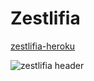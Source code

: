 # Zestlifia

[zestlifia-heroku](https://zestlifia.herokuapp.com/)

![zestlifia header](https://lh3.googleusercontent.com/64MxEoPoOwWqCH_pA80eDqm6KaYKavFwI3sA-g81Pn7e1-ffzlofO5pmo6oU9BfrP6R6srHTqWpYN3Y4V_gRk6yfRHP6taQcVYJlYp1mpY5L4Ki8dHCchX6VnOc9ngfuM7DDDH6xfp3ReBRSZLDpFP1QkUFASxPhZS7eL1og8IEY6yAOz8XrcOfgfYBAOmIA9asshASx3CVgsteD8dUEKf6E8qYnRQzu_Db0zglKEY7yyYVIXr2Tcx8SOiCbObbN2Q1OwfFgUJX8KcDue_qPrskMsJOUFnITd7ROzwukBLaU2kFsB6CxaQfpXde6s6nJ4EQKTTTdMPBPActJasIdPJ9pZFNNa72ZqCL3LTflreYhZTbtBhKRPpM-y3Etq2Yy_3LZPfvgt5YR-qdzJigrFWmd1VvGNDBu14cKhsOcWYFAbUZtotVVeQ4rJAuOphS_oChW4tdHFZj3J21ooeXcEbmHi_-Jsssx_JYlvkanh6US8l3zNAl1Py9K56EPb-fMGCKTVn6x2dg2iGZWYgHHEwIy0ZsY2Cif4NCNjsnngIQ=w3230-h1828-no)